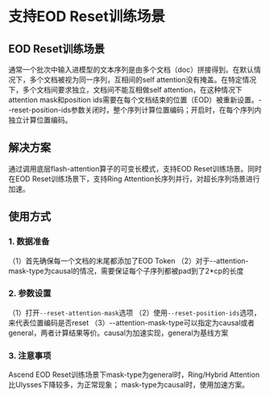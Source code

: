 # 支持EOD Reset训练场景

## EOD Reset训练场景
通常一个批次中输入进模型的文本序列是由多个文档（doc）拼接得到。在默认情况下，多个文档被视为同一序列，互相间的self attention没有掩盖。在特定情况下，多个文档间要求独立，文档间不能互相做self attention，在这种情况下attention mask和position ids需要在每个文档结束的位置（EOD）被重新设置。--reset-position-ids参数关闭时，整个序列计算位置编码；开启时，在每个序列内独立计算位置编码。

## 解决方案
通过调用底层flash-attention算子的可变长模式，支持EOD Reset训练场景。同时在EOD Reset训练场景下，支持Ring Attention长序列并行，对超长序列场景进行加速。

## 使用方式
### 1. 数据准备
（1）首先确保每一个文档的末尾都添加了EOD Token
（2）对于--attention-mask-type为causal的情况，需要保证每个子序列都被pad到了2*cp的长度

### 2. 参数设置
（1）打开`--reset-attention-mask`选项
（2）使用`--reset-position-ids`选项，来代表位置编码是否reset
（3）--attention-mask-type可以指定为causal或者general，两者计算结果等价。causal为加速实现，general为基线方案

### 3. 注意事项
Ascend EOD Reset训练场景下mask-type为general时，Ring/Hybrid Attention比Ulysses下降较多，为正常现象；
mask-type为causal时，使用加速方案。
